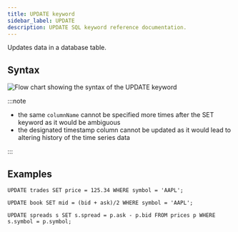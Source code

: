 ```yaml
---
title: UPDATE keyword
sidebar_label: UPDATE
description: UPDATE SQL keyword reference documentation.
---
```


Updates data in a database table.

## Syntax

![Flow chart showing the syntax of the UPDATE keyword](/img/docs/diagrams/update.svg)

:::note

- the same `columnName` cannot be specified more times after the SET keyword as it would be ambiguous
- the designated timestamp column cannot be updated as it would lead to altering history of the time series data

:::

## Examples

```questdb-sql title="Update with constant"
UPDATE trades SET price = 125.34 WHERE symbol = 'AAPL';
```

```questdb-sql title="Update with function"
UPDATE book SET mid = (bid + ask)/2 WHERE symbol = 'AAPL';
```

```questdb-sql title="Update with join"
UPDATE spreads s SET s.spread = p.ask - p.bid FROM prices p WHERE s.symbol = p.symbol;
```
